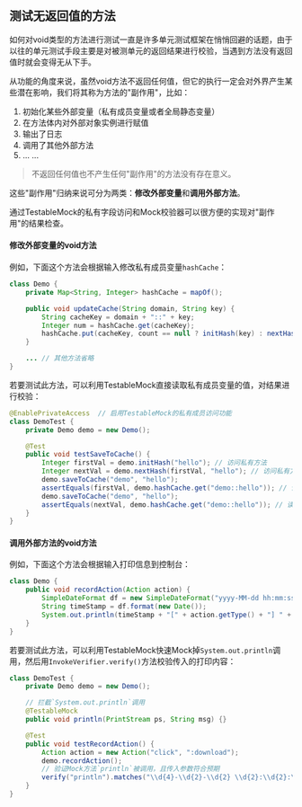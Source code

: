 测试无返回值的方法
---

如何对void类型的方法进行测试一直是许多单元测试框架在悄悄回避的话题，由于以往的单元测试手段主要是对被测单元的返回结果进行校验，当遇到方法没有返回值时就会变得无从下手。

从功能的角度来说，虽然void方法不返回任何值，但它的执行一定会对外界产生某些潜在影响，我们将其称为方法的"副作用"，比如：

1. 初始化某些外部变量（私有成员变量或者全局静态变量）
2. 在方法体内对外部对象实例进行赋值   
3. 输出了日志
4. 调用了其他外部方法
5. ... ...


> 不返回任何值也不产生任何"副作用"的方法没有存在意义。

这些"副作用"归纳来说可分为两类：**修改外部变量**和**调用外部方法**。

通过TestableMock的私有字段访问和Mock校验器可以很方便的实现对"副作用"的结果检查。

#### 修改外部变量的void方法

例如，下面这个方法会根据输入修改私有成员变量`hashCache`：

```java
class Demo {
    private Map<String, Integer> hashCache = mapOf();

    public void updateCache(String domain, String key) {
        String cacheKey = domain + "::" + key;
        Integer num = hashCache.get(cacheKey);
        hashCache.put(cacheKey, count == null ? initHash(key) : nextHash(num, key));
    }

    ... // 其他方法省略
}
```

若要测试此方法，可以利用TestableMock直接读取私有成员变量的值，对结果进行校验：

```java
@EnablePrivateAccess  // 启用TestableMock的私有成员访问功能
class DemoTest {
    private Demo demo = new Demo();

    @Test
    public void testSaveToCache() {
        Integer firstVal = demo.initHash("hello"); // 访问私有方法
        Integer nextVal = demo.nextHash(firstVal, "hello"); // 访问私有方法
        demo.saveToCache("demo", "hello");
        assertEquals(firstVal, demo.hashCache.get("demo::hello")); // 读取私有变量
        demo.saveToCache("demo", "hello");
        assertEquals(nextVal, demo.hashCache.get("demo::hello")); // 读取私有变量
    }
}
```

#### 调用外部方法的void方法

例如，下面这个方法会根据输入打印信息到控制台：

```java
class Demo {
    public void recordAction(Action action) {
        SimpleDateFormat df = new SimpleDateFormat("yyyy-MM-dd hh:mm:ss ");
        String timeStamp = df.format(new Date());
        System.out.println(timeStamp + "[" + action.getType() + "] " + action.getTarget());
    }
}
```

若要测试此方法，可以利用TestableMock快速Mock掉`System.out.println`调用，然后用`InvokeVerifier.verify()`方法校验传入的打印内容：

```java
class DemoTest {
    private Demo demo = new Demo();

    // 拦截`System.out.println`调用
    @TestableMock
    public void println(PrintStream ps, String msg) {}

    @Test
    public void testRecordAction() {
        Action action = new Action("click", ":download");
        demo.recordAction();
        // 验证Mock方法`println`被调用，且传入参数符合预期
        verify("println").matches("\\d{4}-\\d{2}-\\d{2} \\d{2}:\\d{2}:\\d{2} \\[click\\] :download");
    }
}
```
